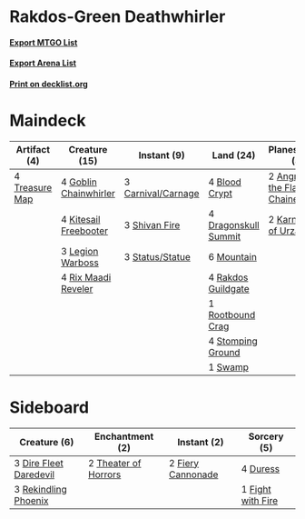 # Rakdos-Green Deathwhirler

#### [Export MTGO List](../collection/Rakdos-Green%20Deathwhirler/Rakdos-Green%20Deathwhirler.txt)
#### [Export Arena List](../collection/Rakdos-Green%20Deathwhirler/Rakdos-Green%20Deathwhirler_arena.txt)
#### [Print on decklist.org](http://decklist.org/?deckmain=2%09Angrath,%20the%20Flame-Chained%0A4%09Blood%20Crypt%0A3%09Carnival/Carnage%0A4%09Dragonskull%20Summit%0A4%09Goblin%20Chainwhirler%0A2%09Karn,%20Scion%20of%20Urza%0A4%09Kitesail%20Freebooter%0A4%09Lava%20Coil%0A3%09Legion%20Warboss%0A6%09Mountain%0A4%09Rakdos%20Guildgate%0A4%09Rix%20Maadi%20Reveler%0A1%09Rootbound%20Crag%0A3%09Shivan%20Fire%0A3%09Status/Statue%0A4%09Stomping%20Ground%0A1%09Swamp%0A4%09Treasure%20Map&deckside=3%09Dire%20Fleet%20Daredevil%0A4%09Duress%0A2%09Fiery%20Cannonade%0A1%09Fight%20with%20Fire%0A3%09Rekindling%20Phoenix%0A2%09Theater%20of%20Horrors)
# Maindeck

|                                      Artifact (4)                                       |                                         Creature (15)                                          |                                         Instant (9)                                         |                                           Land (24)                                           |                                           Planeswalker (4)                                            |                                     Sorcery (4)                                      |
|-----------------------------------------------------------------------------------------|------------------------------------------------------------------------------------------------|---------------------------------------------------------------------------------------------|-----------------------------------------------------------------------------------------------|-------------------------------------------------------------------------------------------------------|--------------------------------------------------------------------------------------|
|4 [Treasure Map](http://gatherer.wizards.com/Pages/Card/Details.aspx?multiverseid=435410)|4 [Goblin Chainwhirler](http://gatherer.wizards.com/Pages/Card/Details.aspx?multiverseid=443017)|3 [Carnival/Carnage](http://gatherer.wizards.com/Pages/Card/Details.aspx?multiverseid=457366)|4 [Blood Crypt](http://gatherer.wizards.com/Pages/Card/Details.aspx?multiverseid=97102)        |2 [Angrath, the Flame-Chained](http://gatherer.wizards.com/Pages/Card/Details.aspx?multiverseid=439809)|4 [Lava Coil](http://gatherer.wizards.com/Pages/Card/Details.aspx?multiverseid=452858)|
|                                                                                         |4 [Kitesail Freebooter](http://gatherer.wizards.com/Pages/Card/Details.aspx?multiverseid=435264)|3 [Shivan Fire](http://gatherer.wizards.com/Pages/Card/Details.aspx?multiverseid=443030)     |4 [Dragonskull Summit](http://gatherer.wizards.com/Pages/Card/Details.aspx?multiverseid=420909)|2 [Karn, Scion of Urza](http://gatherer.wizards.com/Pages/Card/Details.aspx?multiverseid=442889)       |                                                                                      |
|                                                                                         |3 [Legion Warboss](http://gatherer.wizards.com/Pages/Card/Details.aspx?multiverseid=452859)     |3 [Status/Statue](http://gatherer.wizards.com/Pages/Card/Details.aspx?multiverseid=452980)   |6 [Mountain](http://gatherer.wizards.com/Pages/Card/Details.aspx?multiverseid=439859)          |                                                                                                       |                                                                                      |
|                                                                                         |4 [Rix Maadi Reveler](http://gatherer.wizards.com/Pages/Card/Details.aspx?multiverseid=457253)  |                                                                                             |4 [Rakdos Guildgate](http://gatherer.wizards.com/Pages/Card/Details.aspx?multiverseid=376465)  |                                                                                                       |                                                                                      |
|                                                                                         |                                                                                                |                                                                                             |1 [Rootbound Crag](http://gatherer.wizards.com/Pages/Card/Details.aspx?multiverseid=420934)    |                                                                                                       |                                                                                      |
|                                                                                         |                                                                                                |                                                                                             |4 [Stomping Ground](http://gatherer.wizards.com/Pages/Card/Details.aspx?multiverseid=405110)   |                                                                                                       |                                                                                      |
|                                                                                         |                                                                                                |                                                                                             |1 [Swamp](http://gatherer.wizards.com/Pages/Card/Details.aspx?multiverseid=439858)             |                                                                                                       |                                                                                      |


# Sideboard

|                                          Creature (6)                                           |                                        Enchantment (2)                                        |                                        Instant (2)                                         |                                        Sorcery (5)                                         |
|-------------------------------------------------------------------------------------------------|-----------------------------------------------------------------------------------------------|--------------------------------------------------------------------------------------------|--------------------------------------------------------------------------------------------|
|3 [Dire Fleet Daredevil](http://gatherer.wizards.com/Pages/Card/Details.aspx?multiverseid=439756)|2 [Theater of Horrors](http://gatherer.wizards.com/Pages/Card/Details.aspx?multiverseid=457357)|2 [Fiery Cannonade](http://gatherer.wizards.com/Pages/Card/Details.aspx?multiverseid=435297)|4 [Duress](http://gatherer.wizards.com/Pages/Card/Details.aspx?multiverseid=14557)          |
|3 [Rekindling Phoenix](http://gatherer.wizards.com/Pages/Card/Details.aspx?multiverseid=439768)  |                                                                                               |                                                                                            |1 [Fight with Fire](http://gatherer.wizards.com/Pages/Card/Details.aspx?multiverseid=443007)|

